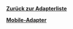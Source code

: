 [**Zurück zur Adapterliste**](/adapterref/adapterliste.md)

[**Mobile-Adapter**](/adapterref/docs/iobroker.mobile/de/README.md)